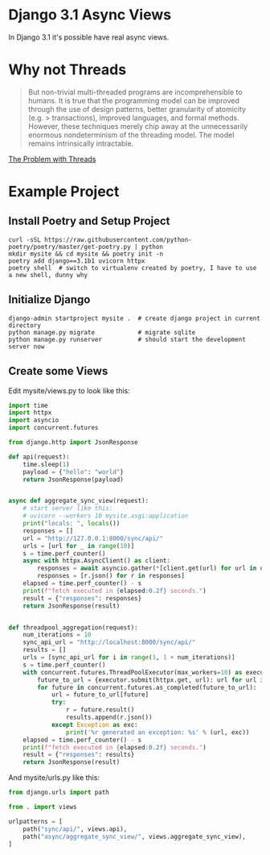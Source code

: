 # Django 3.1 Async Views

In Django 3.1 it's possible have real async views.

# Why not Threads

> But non-trivial multi-threaded programs are incomprehensible to
> humans. It is true that the programming model can be improved through the use of design patterns, better granularity of atomicity (e.g. > transactions), improved languages, and formal methods.
> However, these techniques merely chip away at the unnecessarily enormous nondeterminism of the
> threading model. The model remains intrinsically intractable.

[The Problem with Threads](https://www2.eecs.berkeley.edu/Pubs/TechRpts/2006/EECS-2006-1.pdf)

# Example Project

## Install Poetry and Setup Project
```shell
curl -sSL https://raw.githubusercontent.com/python-poetry/poetry/master/get-poetry.py | python
mkdir mysite && cd mysite && poetry init -n
poetry add django==3.1b1 uvicorn httpx
poetry shell  # switch to virtualenv created by poetry, I have to use a new shell, dunny why
```

## Initialize Django
```shell
django-admin startproject mysite .  # create django project in current directory
python manage.py migrate            # migrate sqlite
python manage.py runserver          # should start the development server now
```

## Create some Views

Edit mysite/views.py to look like this:
```python
import time
import httpx
import asyncio
import concurrent.futures

from django.http import JsonResponse

def api(request):
    time.sleep(1)
    payload = {"hello": "world"}
    return JsonResponse(payload)


async def aggregate_sync_view(request):
    # start server like this:
    # uvicorn --workers 10 mysite.asgi:application
    print("locals: ", locals())
    responses = []
    url = "http://127.0.0.1:8000/sync/api/"
    urls = [url for _ in range(10)]
    s = time.perf_counter()
    async with httpx.AsyncClient() as client:
        responses = await asyncio.gather(*[client.get(url) for url in urls])
        responses = [r.json() for r in responses]
    elapsed = time.perf_counter() - s
    print(f"fetch executed in {elapsed:0.2f} seconds.")
    result = {"responses": responses}
    return JsonResponse(result)


def threadpool_aggregation(request):
    num_iterations = 10
    sync_api_url = "http://localhost:8000/sync/api/"
    results = []
    urls = [sync_api_url for i in range(1, 1 + num_iterations)]
    s = time.perf_counter()
    with concurrent.futures.ThreadPoolExecutor(max_workers=10) as executor:
        future_to_url = {executor.submit(httpx.get, url): url for url in urls}
        for future in concurrent.futures.as_completed(future_to_url):
            url = future_to_url[future]
            try:
                r = future.result()
                results.append(r.json())
            except Exception as exc:
                print('%r generated an exception: %s' % (url, exc))
    elapsed = time.perf_counter() - s
    print(f"fetch executed in {elapsed:0.2f} seconds.")
    result = {"responses": results}
    return JsonResponse(result)
```

And mysite/urls.py like this:
```python
from django.urls import path

from . import views

urlpatterns = [
    path("sync/api/", views.api),
    path("async/aggregate_sync_view/", views.aggregate_sync_view),
]
```